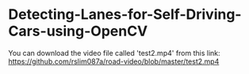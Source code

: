 # Detecting-Lanes-for-Self-Driving-Cars-using-OpenCV
 
 
You can download the video file called 'test2.mp4' from this link:
https://github.com/rslim087a/road-video/blob/master/test2.mp4
